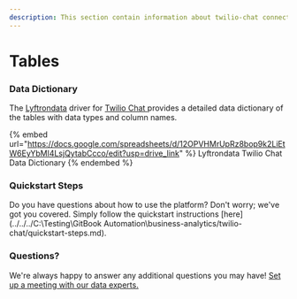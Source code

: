 ```yaml
---
description: This section contain information about twilio-chat connector tables information
---
```


# Tables

### Data Dictionary

The [Lyftrondata](https://www.lyftrondata.com/) driver for [Twilio Chat](https://www.lyftrondata.com/integration/business-analytics/twillio//)[ ](https://www.lyftrondata.com/integration/twilio-chat/)provides a detailed data dictionary of the tables with data types and column names.

{% embed url="https://docs.google.com/spreadsheets/d/12OPVHMrUpRz8bop9k2LiEtW6EyYbMl4LsjQytabCcco/edit?usp=drive_link" %}
Lyftrondata Twilio Chat Data Dictionary
{% endembed %}

### Quickstart Steps

Do you have questions about how to use the platform? Don't worry; we've got you covered. Simply follow the quickstart instructions [here](../../../C:\Testing\GitBook Automation\business-analytics/twilio-chat/quickstart-steps.md).

### Questions? <a href="#questions" id="questions"></a>

We're always happy to answer any additional questions you may have! [Set up a meeting with our data experts.](https://www.lyftrondata.com/book-a-meeting/)

